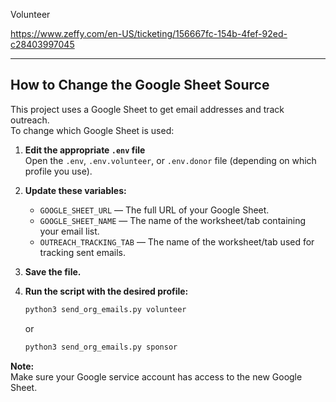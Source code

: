 Volunteer

https://www.zeffy.com/en-US/ticketing/156667fc-154b-4fef-92ed-c28403997045

---

## How to Change the Google Sheet Source

This project uses a Google Sheet to get email addresses and track outreach.  
To change which Google Sheet is used:

1. **Edit the appropriate `.env` file**  
   Open the `.env`, `.env.volunteer`, or `.env.donor` file (depending on which profile you use).

2. **Update these variables:**
   - `GOOGLE_SHEET_URL` — The full URL of your Google Sheet.
   - `GOOGLE_SHEET_NAME` — The name of the worksheet/tab containing your email list.
   - `OUTREACH_TRACKING_TAB` — The name of the worksheet/tab used for tracking sent emails.

3. **Save the file.**

4. **Run the script with the desired profile:**  
   ```bash
   python3 send_org_emails.py volunteer
   ```
   or
   ```bash
   python3 send_org_emails.py sponsor
   ```

**Note:**  
Make sure your Google service account has access to the new Google Sheet.

